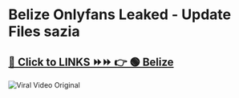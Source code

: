 
 # Belize Onlyfans Leaked - Update Files sazia

## <h2><a href="https://clipsfans.com/Belize&ref=git">🔗 Click to LINKS ⏩⏩ 👉 🟢 Belize </a></h2>

<a href="https://clipsfans.com/Belize&ref=git" rel="nofollow" data-target="animated-image.originalLink"><img src="https://i.ibb.co.com/xMMVF88/686577567.gif" alt="Viral Video Original" style="max-width: 100%; display: inline-block;" data-target="animated-image.originalImage"></a>

